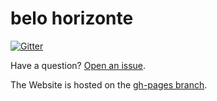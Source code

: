 belo horizonte
======

[![Gitter](https://badges.gitter.im/Join%20Chat.svg)](https://gitter.im/nodeschool/belo-horizonte?utm_source=badge&utm_medium=badge&utm_campaign=pr-badge&utm_content=badge)

Have a question? [Open an issue](https://github.com/nodeschool/belo-horizonte/issues).

The Website is hosted on the [gh-pages branch](https://github.com/nodeschool/belo-horizonte/tree/gh-pages).
